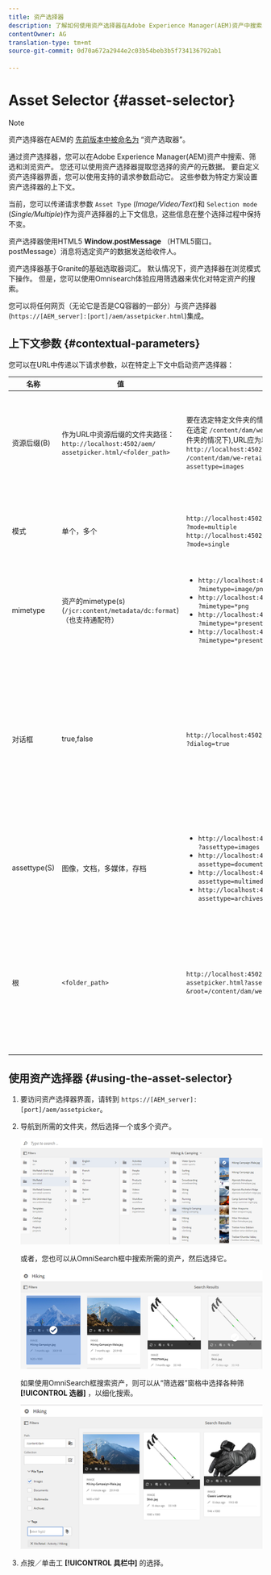 ```yaml
---
title: 资产选择器
description: 了解如何使用资产选择器在Adobe Experience Manager(AEM)资产中搜索、筛选、浏览和提取资产的元数据。 还了解如何自定义资产选择器界面。
contentOwner: AG
translation-type: tm+mt
source-git-commit: 0d70a672a2944e2c03b54beb3b5f734136792ab1

---
```



# Asset Selector {#asset-selector}

>[!NOTE]
>
>资产选择器在AEM的 [先前版本中被命名为](https://helpx.adobe.com/experience-manager/6-2/assets/using/asset-picker.html) “资产选取器”。

通过资产选择器，您可以在Adobe Experience Manager(AEM)资产中搜索、筛选和浏览资产。 您还可以使用资产选择器提取您选择的资产的元数据。 要自定义资产选择器界面，您可以使用支持的请求参数启动它。 这些参数为特定方案设置资产选择器的上下文。

当前，您可以传递请求参数 `Asset Type` (*Image/Video/Text*)和 `Selection mode` (*Single/Multiple*)作为资产选择器的上下文信息，这些信息在整个选择过程中保持不变。

资产选择器使用HTML5 **Window.postMessage** （HTML5窗口。postMessage）消息将选定资产的数据发送给收件人。

资产选择器基于Granite的基础选取器词汇。 默认情况下，资产选择器在浏览模式下操作。 但是，您可以使用Omnisearch体验应用筛选器来优化对特定资产的搜索。

您可以将任何网页（无论它是否是CQ容器的一部分）与资产选择器(`https://[AEM_server]:[port]/aem/assetpicker.html`)集成。

## 上下文参数 {#contextual-parameters}

您可以在URL中传递以下请求参数，以在特定上下文中启动资产选择器：

| 名称 | 值 | 示例 | 用途 |
|---|---|---|---|
| 资源后缀(B) | 作为URL中资源后缀的文件夹路径：`http://localhost:4502/aem/`<br>`assetpicker.html/<folder_path>` | 要在选定特定文件夹的情况下启动资产选择器(例如，在选定 `/content/dam/we-retail/en/activities` 文件夹的情况下),URL应为以下格式： `http://localhost:4502/aem/assetpicker.html`<br>`/content/dam/we-retail/en/activities?assettype=images` | 如果在启动资产选择器时需要选择某个特定文件夹，请将其作为资源后缀进行传递。 |
| 模式 | 单个，多个 | `http://localhost:4502/aem/assetpicker.html`<br>`?mode=multiple` <br> `http://localhost:4502/aem/assetpicker.html`<br>`?mode=single` | 在多个模式中，您可以使用资产选择器同时选择多个资产。 |
| mimetype | 资产的mimetype(s)(`/jcr:content/metadata/dc:format`)（也支持通配符） | <ul><li>`http://localhost:4502/aem/assetpicker.html`<br>`?mimetype=image/png`</li>  <li>`http://localhost:4502/aem/assetpicker.html`<br>`?mimetype=*png`</li>  <li>`http://localhost:4502/aem/assetpicker.html`<br>`?mimetype=*presentation`</li>  <li>`http://localhost:4502/aem/assetpicker.html`<br>`?mimetype=*presentation&mimetype=*png`</li></ul> | 使用它根据MIME类型筛选资产 |
| 对话框 | true,false | `http://localhost:4502/aem/assetpicker.html`<br>`?dialog=true` | 使用这些参数以Granite对话框的形式打开资产选择器。 仅当您通过Granite路径字段启动资产选择器并将其配置为pickerSrc URL时，此选项才适用。 |
| assettype(S) | 图像，文档，多媒体，存档 | <ul><li>`http://localhost:4502/aem/assetpicker.html`<br>`?assettype=images`</li> <li>`http://localhost:4502/aem/assetpicker.html?assettype=documents`</li> <li>`http://localhost:4502/aem/assetpicker.html?assettype=multimedia`</li> <li>`http://localhost:4502/aem/assetpicker.html?assettype=archives`</li> | 使用此选项可根据传递的值筛选资产类型。 |
| 根 | `<folder_path>` | `http://localhost:4502/aem/`<br>`assetpicker.html?assettype=images`<br>`&root=/content/dam/we-retail/en/activities` | 使用此选项可指定资产选择器的根文件夹。 在这种情况下，资产选择器允许您仅选择根文件夹下的子资产（直接／间接）。 |

## 使用资产选择器 {#using-the-asset-selector}

1. 要访问资产选择器界面，请转到 `https://[AEM_server]:[port]/aem/assetpicker`。
1. 导航到所需的文件夹，然后选择一个或多个资产。

   ![chlimage_1-441](assets/chlimage_1-441.png)

   或者，您也可以从OmniSearch框中搜索所需的资产，然后选择它。

   ![chlimage_1-442](assets/chlimage_1-442.png)

   如果使用OmniSearch框搜索资产，则可以从“筛选器”窗格中选择各种筛 **[!UICONTROL 选器]** ，以细化搜索。

   ![chlimage_1-443](assets/chlimage_1-443.png)

1. 点按／单击工 **[!UICONTROL 具栏中]** 的选择。
